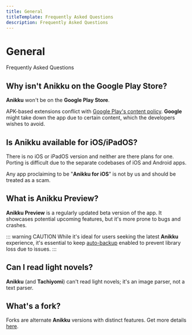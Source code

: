 ```yaml
---
title: General
titleTemplate: Frequently Asked Questions
description: Frequently Asked Questions
---
```


# General
Frequently Asked Questions

## Why isn't Anikku on the Google Play Store?
**Anikku** won't be on the **Google Play Store**.

APK-based extensions conflict with [Google Play's content policy](https://play.google.com/about/developer-content-policy/).
**Google** might take down the app due to certain content, which the developers wishes to avoid.

## Is Anikku available for iOS/iPadOS?
There is no iOS or iPadOS version and neither are there plans for one.
Porting is difficult due to the separate codebases of iOS and Android apps.

Any app proclaiming to be "**Anikku for iOS**" is not by us and should be treated as a scam.

## What is Anikku Preview?
**Anikku Preview** is a regularly updated beta version of the app.
It showcases potential upcoming features, but it's more prone to bugs and crashes.

::: warning CAUTION
While it's ideal for users seeking the latest **Anikku** experience, it's essential to keep [auto-backup](/docs/guides/backups#enabling-automatic-backups) enabled to prevent library loss due to issues.
:::

## Can I read light novels?
**Anikku** (and **Tachiyomi**) can't read light novels; it's an image parser, not a text parser.

## What's a fork?
Forks are alternate **Anikku** versions with distinct features.
Get more details [here](/forks/).
